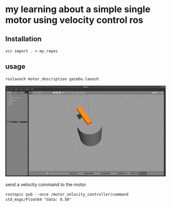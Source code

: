 # my learning about a simple single motor using velocity control ros

## Installation

```
vcs import . < my.repos
```

## usage

```
roslaunch motor_description gazebo.launch
```

![gazebo](https://github.com/JosefGst/hw_interface_learning/blob/master/assets/gazebo.png)

send a velocity command to the motor

```
rostopic pub --once /motor_velocity_controller/command std_msgs/Float64 "data: 0.50"
```
